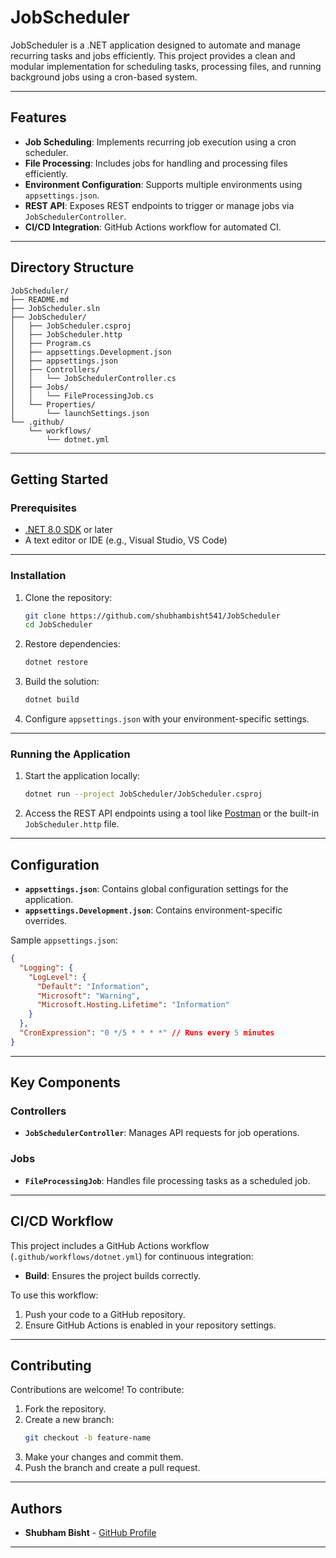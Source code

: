 # JobScheduler

JobScheduler is a .NET application designed to automate and manage recurring tasks and jobs efficiently. This project provides a clean and modular implementation for scheduling tasks, processing files, and running background jobs using a cron-based system.

---

## Features

- **Job Scheduling**: Implements recurring job execution using a cron scheduler.
- **File Processing**: Includes jobs for handling and processing files efficiently.
- **Environment Configuration**: Supports multiple environments using `appsettings.json`.
- **REST API**: Exposes REST endpoints to trigger or manage jobs via `JobSchedulerController`.
- **CI/CD Integration**: GitHub Actions workflow for automated CI.

---

## Directory Structure

```
JobScheduler/
├── README.md
├── JobScheduler.sln
├── JobScheduler/
│   ├── JobScheduler.csproj
│   ├── JobScheduler.http
│   ├── Program.cs
│   ├── appsettings.Development.json
│   ├── appsettings.json
│   ├── Controllers/
│   │   └── JobSchedulerController.cs
│   ├── Jobs/
│   │   └── FileProcessingJob.cs
│   └── Properties/
│       └── launchSettings.json
└── .github/
    └── workflows/
        └── dotnet.yml
```

---

## Getting Started

### Prerequisites

- [.NET 8.0 SDK](https://dotnet.microsoft.com/download/dotnet/8.0) or later
- A text editor or IDE (e.g., Visual Studio, VS Code)

---

### Installation

1. Clone the repository:
   ```bash
   git clone https://github.com/shubhambisht541/JobScheduler
   cd JobScheduler
   ```

2. Restore dependencies:
   ```bash
   dotnet restore
   ```

3. Build the solution:
   ```bash
   dotnet build
   ```

4. Configure `appsettings.json` with your environment-specific settings.

---

### Running the Application

1. Start the application locally:
   ```bash
   dotnet run --project JobScheduler/JobScheduler.csproj
   ```

2. Access the REST API endpoints using a tool like [Postman](https://www.postman.com/) or the built-in `JobScheduler.http` file.

---

## Configuration

- **`appsettings.json`**: Contains global configuration settings for the application.
- **`appsettings.Development.json`**: Contains environment-specific overrides.

Sample `appsettings.json`:
```json
{
  "Logging": {
    "LogLevel": {
      "Default": "Information",
      "Microsoft": "Warning",
      "Microsoft.Hosting.Lifetime": "Information"
    }
  },
  "CronExpression": "0 */5 * * * *" // Runs every 5 minutes
}
```

---

## Key Components

### Controllers
- **`JobSchedulerController`**: Manages API requests for job operations.

### Jobs
- **`FileProcessingJob`**: Handles file processing tasks as a scheduled job.

---

## CI/CD Workflow

This project includes a GitHub Actions workflow (`.github/workflows/dotnet.yml`) for continuous integration:

- **Build**: Ensures the project builds correctly.

To use this workflow:
1. Push your code to a GitHub repository.
2. Ensure GitHub Actions is enabled in your repository settings.

---

## Contributing

Contributions are welcome! To contribute:
1. Fork the repository.
2. Create a new branch:
   ```bash
   git checkout -b feature-name
   ```
3. Make your changes and commit them.
4. Push the branch and create a pull request.

---

## Authors

- **Shubham Bisht** - [GitHub Profile](https://github.com/shubhambisht541)

---
